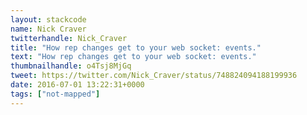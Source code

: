 ```yaml
---
layout: stackcode
name: Nick Craver
twitterhandle: Nick_Craver
title: "How rep changes get to your web socket: events."
text: "How rep changes get to your web socket: events."
thumbnailhandle: o4Tsj8MjGq
tweet: https://twitter.com/Nick_Craver/status/748824094188199936
date: 2016-07-01 13:22:31+0000
tags: ["not-mapped"]
---
```

